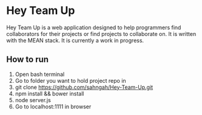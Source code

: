 # Hey Team Up

Hey Team Up is a web application designed to help programmers find collaborators for their projects or find projects to collaborate on. It is written with the MEAN stack. It is currently a work in progress.

## How to run
1. Open bash terminal
2. Go to folder you want to hold project repo in
3. git clone https://github.com/sahngah/Hey-Team-Up.git
4. npm install && bower install
5. node server.js
6. Go to localhost:1111 in browser

